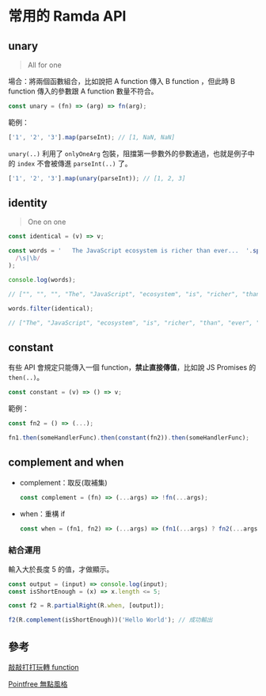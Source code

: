# 常用的 Ramda API

## unary

> All for one

場合：將兩個函數組合，比如說把 A function 傳入 B function ，但此時 B function 傳入的參數跟 A function 數量不符合。

```js
const unary = (fn) => (arg) => fn(arg);
```

範例：

```js
['1', '2', '3'].map(parseInt); // [1, NaN, NaN]
```

`unary(..)` 利用了 `onlyOneArg` 包裝，阻擋第一參數外的參數通過，也就是例子中的 `index` 不會被傳進 `parseInt(..)` 了。

```js
['1', '2', '3'].map(unary(parseInt)); // [1, 2, 3]
```

## identity

> One on one

```js
const identical = (v) => v;
```

```js
const words = '   The JavaScript ecosystem is richer than ever...  '.split(
  /\s|\b/
);

console.log(words);

// ["", "", "", "The", "JavaScript", "ecosystem", "is", "richer", "than", "ever", "...", "", ""]

words.filter(identical);

// ["The", "JavaScript", "ecosystem", "is", "richer", "than", "ever", "..."]
```

## constant

有些 API 會規定只能傳入一個 function，**禁止直接傳值**，比如說 JS Promises 的 `then(..)`。

```js
const constant = (v) => () => v;
```

範例：

```js
const fn2 = () => (...);

fn1.then(someHandlerFunc).then(constant(fn2)).then(someHandlerFunc);
```

## complement and when

- complement：取反(取補集)

  ```js
  const complement = (fn) => (...args) => !fn(...args);
  ```

- when：重構 if

  ```js
  const when = (fn1, fn2) => (...args) => (fn1(...args) ? fn2(...args) : args);
  ```

### 結合運用

輸入大於長度 5 的值，才做顯示。

```js
const output = (input) => console.log(input);
const isShortEnough = (x) => x.length <= 5;

const f2 = R.partialRight(R.when, [output]);

f2(R.complement(isShortEnough))('Hello World'); // 成功輸出
```

## 參考

[敲敲打打玩轉 function](https://ithelp.ithome.com.tw/articles/10194258)

[Pointfree 無點風格](https://ithelp.ithome.com.tw/articles/10195632)

